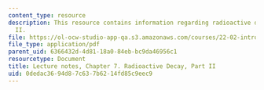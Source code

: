 ```yaml
---
content_type: resource
description: This resource contains information regarding radioactive decay, part
  II.
file: https://ol-ocw-studio-app-qa.s3.amazonaws.com/courses/22-02-introduction-to-applied-nuclear-physics-spring-2012/0dedac3694d87c637b6214fd85c9eec9_MIT22_02S12_lec_ch7.pdf
file_type: application/pdf
parent_uid: 6366432d-4d81-18a0-84eb-bc9da46956c1
resourcetype: Document
title: Lecture notes, Chapter 7. Radioactive Decay, Part II
uid: 0dedac36-94d8-7c63-7b62-14fd85c9eec9
---
```

